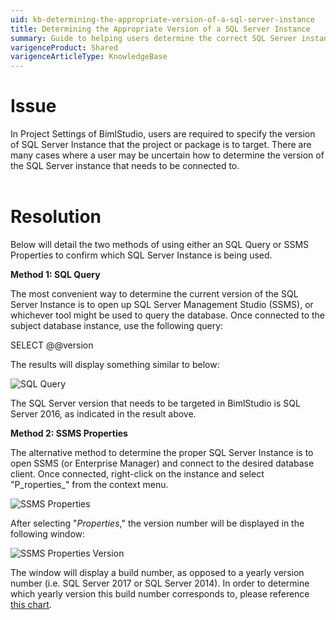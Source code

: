 ```yaml
---
uid: kb-determining-the-appropriate-version-of-a-sql-server-instance
title: Determining the Appropriate Version of a SQL Server Instance
summary: Guide to helping users determine the correct SQL Server instance to connect BimlStudio to
varigenceProduct: Shared
varigenceArticleType: KnowledgeBase
---
```

# Issue 

In Project Settings of BimlStudio, users are required to specify the version of SQL Server Instance that the project or package is to target. There are many cases where a user may be uncertain how to determine the version of the SQL Server instance that needs to be connected to.   
 

# Resolution

Below will detail the two methods of using either an SQL Query or SSMS Properties to confirm which SQL Server Instance is being used. 

**Method 1: SQL Query**  
  
The most convenient way to determine the current version of the SQL Server Instance is to open up SQL Server Management Studio (SSMS), or whichever tool might be used to query the database. Once connected to the subject database instance, use the following query:   
  
SELECT @@version  
  
The results will display something similar to below:   
  
![SQL Query](../static/img/kb-determining-the-appropriate-version-of-a-sql-server-instance-img1.png "SQL Query")
  
The SQL Server version that needs to be targeted in BimlStudio is SQL Server 2016, as indicated in the result above.   
  
**Method 2: SSMS Properties**  
  
The alternative method to determine the proper SQL Server Instance is to open SSMS (or Enterprise Manager) and connect to the desired database client. Once connected, right-click on the instance and select "P_roperties_" from the context menu.    
  
![SSMS Properties](../static/img/kb-determining-the-appropriate-version-of-a-sql-server-instance-img2.png "SSMS Properties")
  
After selecting "_Properties_," the version number will be displayed in the following window:   
  
![SSMS Properties Version](../static/img/kb-determining-the-appropriate-version-of-a-sql-server-instance-img3.png "SSMS Properties Version") 
  
The window will display a build number, as opposed to a yearly version number (i.e. SQL Server 2017 or SQL Server 2014). In order to determine which yearly version this build number corresponds to, please reference [this chart](https://buildnumbers.wordpress.com/sqlserver/%c2%a0).